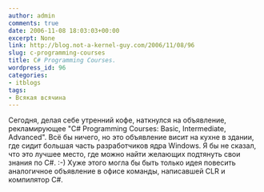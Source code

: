 ```yaml
---
author: admin
comments: true
date: 2006-11-08 18:03:03+00:00
excerpt: None
link: http://blog.not-a-kernel-guy.com/2006/11/08/96
slug: c-programming-courses
title: C# Programming Courses.
wordpress_id: 96
categories:
- itblogs
tags:
- Всякая всячина
---
```


Сегодня, делая себе утренний кофе, наткнулся на объявление, рекламирующее "C# Programming Courses: Basic, Intermediate, Advanced". Всё бы ничего, но это объявление висит на кухне в здании, где сидит большая часть разработчиков ядра Windows. Я бы не сказал, что это лучшее место, где можно найти желающих подтянуть свои знания по C#. :-) Хуже этого могла бы быть только идея повесить аналогичное объявление в офисе команды, написавшей CLR и компилятор C#.
